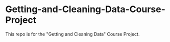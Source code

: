 # Getting-and-Cleaning-Data-Course-Project
This repo is for the "Getting and Cleaning Data" Course Project.
